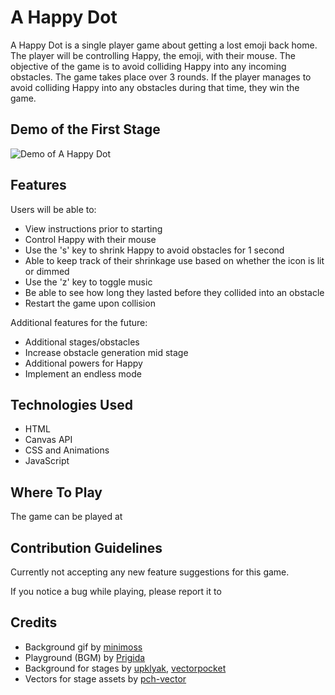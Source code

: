 # A Happy Dot

A Happy Dot is a single player game about getting a lost emoji back home. The player will be controlling Happy, the emoji, with their mouse. The objective of the game is to avoid colliding Happy into any incoming obstacles. The game takes place over 3 rounds. If the player manages to avoid colliding Happy into any obstacles during that time, they win the game.

## Demo of the First Stage

![Demo of A Happy Dot](/images/Demo.gif)

## Features

Users will be able to:

- View instructions prior to starting
- Control Happy with their mouse
- Use the 's' key to shrink Happy to avoid obstacles for 1 second
- Able to keep track of their shrinkage use based on whether the icon is lit or dimmed
- Use the 'z' key to toggle music
- Be able to see how long they lasted before they collided into an obstacle
- Restart the game upon collision

Additional features for the future:

- Additional stages/obstacles
- Increase obstacle generation mid stage
- Additional powers for Happy
- Implement an endless mode

## Technologies Used

- HTML
- Canvas API
- CSS and Animations
- JavaScript

## Where To Play

The game can be played at

## Contribution Guidelines

Currently not accepting any new feature suggestions for this game.

If you notice a bug while playing, please report it to

## Credits

- Background gif by [minimoss](https://www.deviantart.com/minimoss)
- Playground (BGM) by [Prigida](https://uppbeat.io/track/prigida/playground)
- Background for stages by [upklyak](https://www.freepik.com/author/upklyak), [vectorpocket](https://www.freepik.com/author/vectorpocket)
- Vectors for stage assets by [pch-vector](https://www.freepik.com/author/pch-vector)
